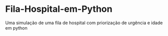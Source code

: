 # Fila-Hospital-em-Python
Uma simulação de uma fila de hospital com priorização de urgência e idade em python
